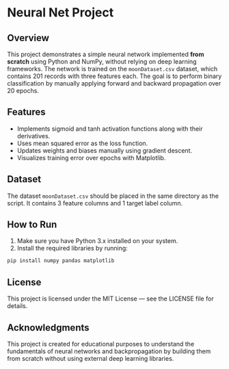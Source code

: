 # Neural Net Project

## Overview

This project demonstrates a simple neural network implemented **from scratch** using Python and NumPy, without relying on deep learning frameworks. The network is trained on the `moonDataset.csv` dataset, which contains 201 records with three features each. The goal is to perform binary classification by manually applying forward and backward propagation over 20 epochs.

## Features

- Implements sigmoid and tanh activation functions along with their derivatives.
- Uses mean squared error as the loss function.
- Updates weights and biases manually using gradient descent.
- Visualizes training error over epochs with Matplotlib.

## Dataset

The dataset `moonDataset.csv` should be placed in the same directory as the script. It contains 3 feature columns and 1 target label column.

## How to Run

1. Make sure you have Python 3.x installed on your system.
2. Install the required libraries by running:

```bash
pip install numpy pandas matplotlib
```
## License
This project is licensed under the MIT License — see the LICENSE file for details.

## Acknowledgments
This project is created for educational purposes to understand the fundamentals of neural networks and backpropagation by building them from scratch without using external deep learning libraries.
